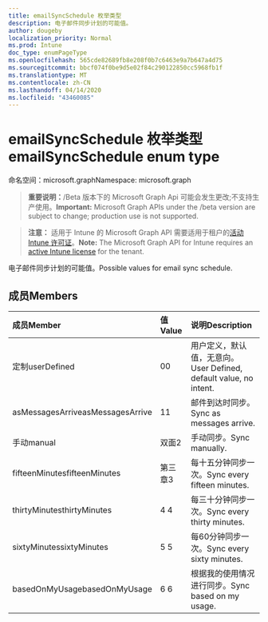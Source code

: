 ```yaml
---
title: emailSyncSchedule 枚举类型
description: 电子邮件同步计划的可能值。
author: dougeby
localization_priority: Normal
ms.prod: Intune
doc_type: enumPageType
ms.openlocfilehash: 565cde82689fb8e208f0b7c6463e9a7b647a4d75
ms.sourcegitcommit: bbcf074f0be9d5e02f84c290122850cc5968fb1f
ms.translationtype: MT
ms.contentlocale: zh-CN
ms.lasthandoff: 04/14/2020
ms.locfileid: "43460085"
---
```

# <a name="emailsyncschedule-enum-type"></a><span data-ttu-id="63030-103">emailSyncSchedule 枚举类型</span><span class="sxs-lookup"><span data-stu-id="63030-103">emailSyncSchedule enum type</span></span>

<span data-ttu-id="63030-104">命名空间：microsoft.graph</span><span class="sxs-lookup"><span data-stu-id="63030-104">Namespace: microsoft.graph</span></span>

> <span data-ttu-id="63030-105">**重要说明：**/Beta 版本下的 Microsoft Graph Api 可能会发生更改;不支持生产使用。</span><span class="sxs-lookup"><span data-stu-id="63030-105">**Important:** Microsoft Graph APIs under the /beta version are subject to change; production use is not supported.</span></span>

> <span data-ttu-id="63030-106">**注意：** 适用于 Intune 的 Microsoft Graph API 需要适用于租户的[活动 Intune 许可证](https://go.microsoft.com/fwlink/?linkid=839381)。</span><span class="sxs-lookup"><span data-stu-id="63030-106">**Note:** The Microsoft Graph API for Intune requires an [active Intune license](https://go.microsoft.com/fwlink/?linkid=839381) for the tenant.</span></span>

<span data-ttu-id="63030-107">电子邮件同步计划的可能值。</span><span class="sxs-lookup"><span data-stu-id="63030-107">Possible values for email sync schedule.</span></span>

## <a name="members"></a><span data-ttu-id="63030-108">成员</span><span class="sxs-lookup"><span data-stu-id="63030-108">Members</span></span>
|<span data-ttu-id="63030-109">成员</span><span class="sxs-lookup"><span data-stu-id="63030-109">Member</span></span>|<span data-ttu-id="63030-110">值</span><span class="sxs-lookup"><span data-stu-id="63030-110">Value</span></span>|<span data-ttu-id="63030-111">说明</span><span class="sxs-lookup"><span data-stu-id="63030-111">Description</span></span>|
|:---|:---|:---|
|<span data-ttu-id="63030-112">定制</span><span class="sxs-lookup"><span data-stu-id="63030-112">userDefined</span></span>|<span data-ttu-id="63030-113">0</span><span class="sxs-lookup"><span data-stu-id="63030-113">0</span></span>|<span data-ttu-id="63030-114">用户定义，默认值，无意向。</span><span class="sxs-lookup"><span data-stu-id="63030-114">User Defined, default value, no intent.</span></span>|
|<span data-ttu-id="63030-115">asMessagesArrive</span><span class="sxs-lookup"><span data-stu-id="63030-115">asMessagesArrive</span></span>|<span data-ttu-id="63030-116">1</span><span class="sxs-lookup"><span data-stu-id="63030-116">1</span></span>|<span data-ttu-id="63030-117">邮件到达时同步。</span><span class="sxs-lookup"><span data-stu-id="63030-117">Sync as messages arrive.</span></span>|
|<span data-ttu-id="63030-118">手动</span><span class="sxs-lookup"><span data-stu-id="63030-118">manual</span></span>|<span data-ttu-id="63030-119">双面</span><span class="sxs-lookup"><span data-stu-id="63030-119">2</span></span>|<span data-ttu-id="63030-120">手动同步。</span><span class="sxs-lookup"><span data-stu-id="63030-120">Sync manually.</span></span>|
|<span data-ttu-id="63030-121">fifteenMinutes</span><span class="sxs-lookup"><span data-stu-id="63030-121">fifteenMinutes</span></span>|<span data-ttu-id="63030-122">第三章</span><span class="sxs-lookup"><span data-stu-id="63030-122">3</span></span>|<span data-ttu-id="63030-123">每十五分钟同步一次。</span><span class="sxs-lookup"><span data-stu-id="63030-123">Sync every fifteen minutes.</span></span>|
|<span data-ttu-id="63030-124">thirtyMinutes</span><span class="sxs-lookup"><span data-stu-id="63030-124">thirtyMinutes</span></span>|<span data-ttu-id="63030-125">4 </span><span class="sxs-lookup"><span data-stu-id="63030-125">4</span></span>|<span data-ttu-id="63030-126">每三十分钟同步一次。</span><span class="sxs-lookup"><span data-stu-id="63030-126">Sync every thirty minutes.</span></span>|
|<span data-ttu-id="63030-127">sixtyMinutes</span><span class="sxs-lookup"><span data-stu-id="63030-127">sixtyMinutes</span></span>|<span data-ttu-id="63030-128">5 </span><span class="sxs-lookup"><span data-stu-id="63030-128">5</span></span>|<span data-ttu-id="63030-129">每60分钟同步一次。</span><span class="sxs-lookup"><span data-stu-id="63030-129">Sync every sixty minutes.</span></span>|
|<span data-ttu-id="63030-130">basedOnMyUsage</span><span class="sxs-lookup"><span data-stu-id="63030-130">basedOnMyUsage</span></span>|<span data-ttu-id="63030-131">6 </span><span class="sxs-lookup"><span data-stu-id="63030-131">6</span></span>|<span data-ttu-id="63030-132">根据我的使用情况进行同步。</span><span class="sxs-lookup"><span data-stu-id="63030-132">Sync based on my usage.</span></span>|



